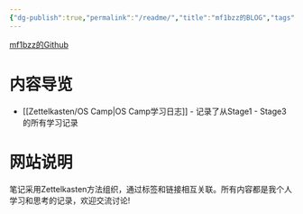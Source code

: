 ```yaml
---
{"dg-publish":true,"permalink":"/readme/","title":"mf1bzz的BLOG","tags":["gardenEntry"]}
---
```


[mf1bzz的Github](https://github.com/MF-B/)

# 内容导览

- [[Zettelkasten/OS Camp\|OS Camp学习日志]] - 记录了从Stage1 - Stage3的所有学习记录

# 网站说明

笔记采用Zettelkasten方法组织，通过标签和链接相互关联。所有内容都是我个人学习和思考的记录，欢迎交流讨论!

